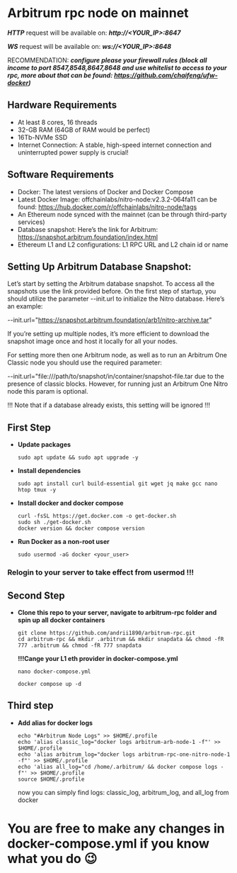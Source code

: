 # Arbitrum rpc node on mainnet
 ***HTTP*** request will be available on: ***http://<YOUR_IP>:8647***
 
  ***WS*** request will be available on: ***ws://<YOUR_IP>:8648***
 

 RECOMMENDATION:
 ***configure please your firewall rules (block all income to port 8547,8548,8647,8648 and use whitelist to access to your rpc, more about that can be found:   https://github.com/chaifeng/ufw-docker)***
 
## Hardware Requirements
- At least 8 cores, 16 threads
- 32-GB RAM (64GB of RAM would be perfect)
- 16Tb-NVMe SSD
- Internet Connection: A stable, high-speed internet connection and uninterrupted power supply is crucial!
## Software Requirements
- Docker: The latest versions of Docker and Docker Compose
- Latest Docker Image: offchainlabs/nitro-node:v2.3.2-064fa11 can be found: https://hub.docker.com/r/offchainlabs/nitro-node/tags
- An Ethereum node synced with the mainnet (can be through third-party services)
- Database snapshot: Here’s the link for Arbitrum: https://snapshot.arbitrum.foundation/index.html
- Ethereum L1 and L2 configurations: L1 RPC URL and L2 chain id or name

## Setting Up Arbitrum Database Snapshot:
Let’s start by setting the Arbitrum database snapshot. To access all the snapshots use the link provided before. On the first step of startup, you should utilize the parameter --init.url to initialize the Nitro database. Here’s an example: 

--init.url="https://snapshot.arbitrum.foundation/arb1/nitro-archive.tar"

If you’re setting up multiple nodes, it’s more efficient to download the snapshot image once and host it locally for all your nodes.

For setting more then one Arbitrum node, as well as to run an Arbitrum One Classic node you should use the required parameter: 

--init.url="file:///path/to/snapshot/in/container/snapshot-file.tar due to the presence of classic blocks. However, for running just an Arbitrum One Nitro node this param is optional.

!!! Note that if a database already exists, this setting will be ignored !!!

## First Step
- **Update packages**
    ```
    sudo apt update && sudo apt upgrade -y
    ```
- **Install dependencies**
     ```
     sudo apt install curl build-essential git wget jq make gcc nano htop tmux -y
     ```
- **Install docker and docker compose**
    ```
    curl -fsSL https://get.docker.com -o get-docker.sh
    sudo sh ./get-docker.sh
    docker version && docker compose version
    ```

- **Run Docker as a non-root user**
    ```
    sudo usermod -aG docker <your_user>
    ```

### Relogin to your server to take effect from usermod !!!

## Second Step 
- **Clone this repo to your server, navigate to arbitrum-rpc folder and spin up all docker containers**
    ```
    git clone https://github.com/andrii1890/arbitrum-rpc.git
    cd arbitrum-rpc && mkdir .arbitrum && mkdir snapdata && chmod -fR 777 .arbitrum && chmod -fR 777 snapdata
    ```
  **!!!Cange your L1 eth provider in docker-compose.yml**

    ```
    nano docker-compose.yml
    ```
    ```
    docker compose up -d
    ```

## Third step
- **Add alias for docker logs**
    ```
    echo "#Arbitrum Node Logs" >> $HOME/.profile
    echo 'alias classic_log="docker logs arbitrum-arb-node-1 -f"' >> $HOME/.profile
    echo 'alias arbitrum_log="docker logs arbitrum-rpc-one-nitro-node-1 -f"' >> $HOME/.profile
    echo 'alias all_log="cd /home/.arbitrum/ && docker compose logs -f"' >> $HOME/.profile
    source $HOME/.profile
    ```
    now you can simply find logs: classic_log, arbitrum_log, and all_log from docker

# You are free to make any changes in docker-compose.yml if you know what you do :wink:

